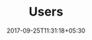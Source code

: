 ---
title: "Users"
date: 2017-09-25T11:31:18+05:30
layout: users
property: "Casa Bella"
url: /details/users/casa-bella/
slug: "casa-bella/"

mainmenu:
 details: true
 user: true

---